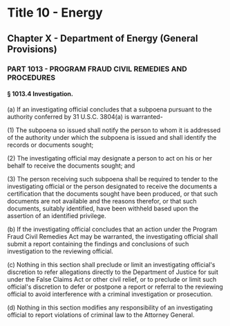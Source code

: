 
# Title 10 - Energy
## Chapter X - Department of Energy (General Provisions)
### PART 1013 - PROGRAM FRAUD CIVIL REMEDIES AND PROCEDURES
#### § 1013.4 Investigation.

(a) If an investigating official concludes that a subpoena pursuant to the authority conferred by 31 U.S.C. 3804(a) is warranted-

(1) The subpoena so issued shall notify the person to whom it is addressed of the authority under which the subpoena is issued and shall identify the records or documents sought;

(2) The investigating official may designate a person to act on his or her behalf to receive the documents sought; and

(3) The person receiving such subpoena shall be required to tender to the investigating official or the person designated to receive the documents a certification that the documents sought have been produced, or that such documents are not available and the reasons therefor, or that such documents, suitably identified, have been withheld based upon the assertion of an identified privilege.

(b) If the investigating official concludes that an action under the Program Fraud Civil Remedies Act may be warranted, the investigating official shall submit a report containing the findings and conclusions of such investigation to the reviewing official.

(c) Nothing in this section shall preclude or limit an investigating official's discretion to refer allegations directly to the Department of Justice for suit under the False Claims Act or other civil relief, or to preclude or limit such official's discretion to defer or postpone a report or referral to the reviewing official to avoid interference with a criminal investigation or prosecution.

(d) Nothing in this section modifies any responsibility of an investigating official to report violations of criminal law to the Attorney General.
